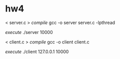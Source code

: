 # hw4

< server.c >
*compile*
gcc -o server server.c -lpthread

*execute*
./server 10000

< client.c >
*compile*
gcc -o client client.c

*execute*
./client 127.0.0.1 10000

